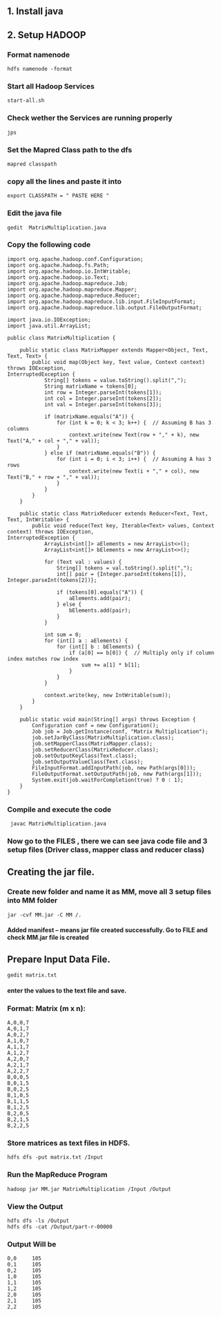 ## 1. Install java
## 2. Setup HADOOP
### Format namenode 
```
hdfs namenode -format
```
### Start all Hadoop Services
```
start-all.sh
```
### Check wether the Services are running properly
```
jps
```
### Set the Mapred Class path to the dfs
```
mapred classpath
```
### copy all the lines and paste it into
```
export CLASSPATH = " PASTE HERE "
```
### Edit the java file
```
gedit  MatrixMultiplication.java
```
### Copy the following code
```
import org.apache.hadoop.conf.Configuration; 
import org.apache.hadoop.fs.Path; 
import org.apache.hadoop.io.IntWritable; 
import org.apache.hadoop.io.Text; 
import org.apache.hadoop.mapreduce.Job; 
import org.apache.hadoop.mapreduce.Mapper; 
import org.apache.hadoop.mapreduce.Reducer; 
import org.apache.hadoop.mapreduce.lib.input.FileInputFormat; 
import org.apache.hadoop.mapreduce.lib.output.FileOutputFormat; 
 
import java.io.IOException; 
import java.util.ArrayList; 
 
public class MatrixMultiplication { 
 
    public static class MatrixMapper extends Mapper<Object, Text, Text, Text> { 
        public void map(Object key, Text value, Context context) throws IOException, 
InterruptedException { 
            String[] tokens = value.toString().split(","); 
            String matrixName = tokens[0]; 
            int row = Integer.parseInt(tokens[1]); 
            int col = Integer.parseInt(tokens[2]); 
            int val = Integer.parseInt(tokens[3]); 
 
            if (matrixName.equals("A")) { 
                for (int k = 0; k < 3; k++) {  // Assuming B has 3 columns 
                    context.write(new Text(row + "," + k), new Text("A," + col + "," + val)); 
                } 
            } else if (matrixName.equals("B")) { 
                for (int i = 0; i < 3; i++) {  // Assuming A has 3 rows 
                    context.write(new Text(i + "," + col), new Text("B," + row + "," + val)); 
                } 
            } 
        } 
    } 
 
    public static class MatrixReducer extends Reducer<Text, Text, Text, IntWritable> { 
        public void reduce(Text key, Iterable<Text> values, Context context) throws IOException, 
InterruptedException { 
            ArrayList<int[]> aElements = new ArrayList<>(); 
            ArrayList<int[]> bElements = new ArrayList<>(); 
 
            for (Text val : values) { 
                String[] tokens = val.toString().split(","); 
                int[] pair = {Integer.parseInt(tokens[1]), Integer.parseInt(tokens[2])}; 
 
                if (tokens[0].equals("A")) { 
                    aElements.add(pair); 
                } else { 
                    bElements.add(pair); 
                } 
            } 
 
            int sum = 0; 
            for (int[] a : aElements) { 
                for (int[] b : bElements) { 
                    if (a[0] == b[0]) {  // Multiply only if column index matches row index 
                        sum += a[1] * b[1]; 
                    } 
                } 
            } 
 
            context.write(key, new IntWritable(sum)); 
        } 
    } 
 
    public static void main(String[] args) throws Exception { 
        Configuration conf = new Configuration(); 
        Job job = Job.getInstance(conf, "Matrix Multiplication"); 
        job.setJarByClass(MatrixMultiplication.class); 
        job.setMapperClass(MatrixMapper.class); 
        job.setReducerClass(MatrixReducer.class); 
        job.setOutputKeyClass(Text.class); 
        job.setOutputValueClass(Text.class); 
        FileInputFormat.addInputPath(job, new Path(args[0])); 
        FileOutputFormat.setOutputPath(job, new Path(args[1])); 
        System.exit(job.waitForCompletion(true) ? 0 : 1); 
    } 
} 
```
### Compile and execute the code  
```
 javac MatrixMultiplication.java
```
### Now go to the FILES , there we can see java code file and 3 setup files (Driver class, mapper class and reducer class)

## Creating the jar file.  
### Create new folder and name it as MM, move all 3 setup files into MM folder
```
jar -cvf MM.jar -C MM /.
```
#### Added manifest – means jar file created successfully. Go to FILE and check MM.jar file is created

## Prepare Input Data File.   
```
gedit matrix.txt  
```
#### enter the values to the text file and save. 
### Format: Matrix (m x n):
```
A,0,0,7
A,0,1,7
A,0,2,7
A,1,0,7
A,1,1,7
A,1,2,7
A,2,0,7
A,2,1,7
A,2,2,7 
B,0,0,5
B,0,1,5
B,0,2,5
B,1,0,5
B,1,1,5
B,1,2,5
B,2,0,5
B,2,1,5
B,2,2,5 
```
### Store matrices as text files in HDFS.    
```
hdfs dfs -put matrix.txt /Input
``` 
### Run the MapReduce Program 
```
hadoop jar MM.jar MatrixMultiplication /Input /Output
```
### View the Output
```
hdfs dfs -ls /Output
hdfs dfs -cat /Output/part-r-00000
```

### Output Will be
```
0,0     105
0,1     105
0,2     105
1,0     105
1,1     105
1,2     105 
2,0     105
2,1     105
2,2     105 
```